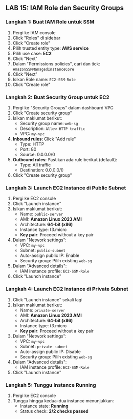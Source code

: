 ## LAB 15: IAM Role dan Security Groups

### Langkah 1: Buat IAM Role untuk SSM

1. Pergi ke IAM console
2. Click "Roles" di sidebar
3. Click "Create role"
4. Pilih trusted entity type: **AWS service**
5. Pilih use case: **EC2**
6. Click "Next"
7. Dalam "Permissions policies", cari dan tick: `AmazonSSMManagedInstanceCore`
8. Click "Next"
9. Isikan Role name: `EC2-SSM-Role`
10. Click "Create role"

### Langkah 2: Buat Security Group untuk EC2

1. Pergi ke "Security Groups" dalam dashboard VPC
2. Click "Create security group"
3. Isikan maklumat berikut:
   - Security group name: `web-sg`
   - Description: `Allow HTTP traffic`
   - VPC: `my-vpc`
4. **Inbound rules**: Click "Add rule"
   - Type: HTTP
   - Port: 80
   - Source: 0.0.0.0/0
5. **Outbound rules**: Pastikan ada rule berikut (default):
   - Type: All traffic
   - Destination: 0.0.0.0/0
6. Click "Create security group"

### Langkah 3: Launch EC2 Instance di Public Subnet

1. Pergi ke EC2 console
2. Click "Launch instance"
3. Isikan maklumat berikut:
   - Name: `public-server`
   - AMI: **Amazon Linux 2023 AMI**
   - Architecture: **64-bit (x86)**
   - Instance type: t3.micro
   - **Key pair**: Proceed without a key pair
4. Dalam "Network settings":
   - VPC: `my-vpc`
   - Subnet: `public-subnet`
   - Auto-assign public IP: Enable
   - Security group: Pilih existing `web-sg`
5. Dalam "Advanced details":
   - IAM instance profile: `EC2-SSM-Role`
6. Click "Launch instance"

### Langkah 4: Launch EC2 Instance di Private Subnet

1. Click "Launch instance" sekali lagi
2. Isikan maklumat berikut:
   - Name: `private-server`
   - AMI: **Amazon Linux 2023 AMI**
   - Architecture: **64-bit (x86)**
   - Instance type: t3.micro
   - **Key pair**: Proceed without a key pair
3. Dalam "Network settings":
   - VPC: `my-vpc`
   - Subnet: `private-subnet`
   - Auto-assign public IP: Disable
   - Security group: Pilih existing `web-sg`
4. Dalam "Advanced details":
   - IAM instance profile: `EC2-SSM-Role`
5. Click "Launch instance"

### Langkah 5: Tunggu Instance Running

1. Pergi ke EC2 console
2. Tunggu hingga kedua-dua instance menunjukkan:
   - Instance state: **Running**
   - Status check: **2/2 checks passed**
